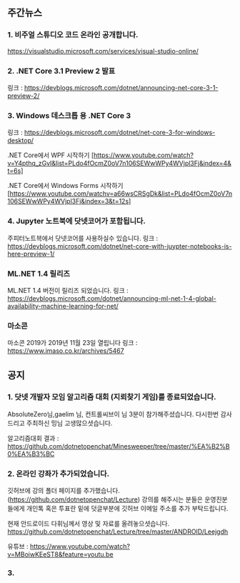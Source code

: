 ## 주간뉴스

### 1. 비주얼 스튜디오 코드 온라인 공개합니다.
https://visualstudio.microsoft.com/services/visual-studio-online/

### 2. .NET Core 3.1 Preview 2 발표
링크 : https://devblogs.microsoft.com/dotnet/announcing-net-core-3-1-preview-2/

### 3. Windows 데스크톱 용 .NET Core 3
링크 : https://devblogs.microsoft.com/dotnet/net-core-3-for-windows-desktop/

.NET Core에서 WPF 시작하기 [https://www.youtube.com/watch?v=Y4pthq_zGvI&list=PLdo4fOcmZ0oV7n106SEWwWPy4WVjpl3Fj&index=4&t=6s]

.NET Core에서 Windows Forms 시작하기[https://www.youtube.com/watchv=a66wsCRSgDk&list=PLdo4fOcmZ0oV7n106SEWwWPy4WVjpl3Fj&index=3&t=12s]

### 4. Jupyter 노트북에 닷넷코어가 포함됩니다.
주피터노트븍에서 닷넷코어를 사용하실수 있습니다.
링크 : https://devblogs.microsoft.com/dotnet/net-core-with-juypter-notebooks-is-here-preview-1/

### ML.NET 1.4 릴리즈
ML.NET 1.4 버전이 릴리즈 되었습니다.
링크 : https://devblogs.microsoft.com/dotnet/announcing-ml-net-1-4-global-availability-machine-learning-for-net/

### 마소콘
마소콘 2019가 2019년 11월 23일 열립니다
링크 : https://www.imaso.co.kr/archives/5467

## 공지 

### 1. 닷넷 개발자 모임 알고리즘 대회 (지뢰찾기 게임)를 종료되었습니다.
AbsoluteZero님,gaelim 님, 컨트롤씨브이 님 3분이 참가해주셨습니다. 다시한번 감사드리고 
주최하신 밍님 고생많으셧습니다. 

알고리즘대회 결과 : https://github.com/dotnetopenchat/Minesweeper/tree/master/%EA%B2%B0%EA%B3%BC

### 2. 온라인 강좌가 추가되었습니다.
깃허브에 강의 폴더 페이지를 추가했습니다.
(https://github.com/dotnetopenchat/Lecture)
강의를 해주시는 분들은 운영진분들에게 개인톡 혹은 투표란 밑에 덧글부분에 깃허브 이메일 
주소를 추가 부탁드립니다.

현재 안드로이드 다휘님께서 영상 및 자료를 올려놓으셧습니다.
https://github.com/dotnetopenchat/Lecture/tree/master/ANDROID/Leejgdh 

유튜브 : https://www.youtube.com/watch?v=MBoiwKEeST8&feature=youtu.be
     
### 3. 

